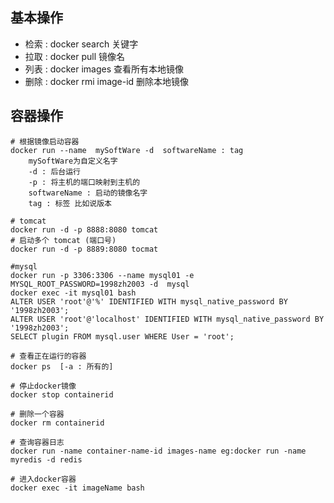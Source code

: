 ## 基本操作

- 检索 : docker  search 		关键字
- 拉取 : docker  pull                  镜像名
- 列表 : docker  images            查看所有本地镜像
- 删除 : docker  rmi  image-id  删除本地镜像



## 容器操作

```shell
# 根据镜像启动容器
docker run --name  mySoftWare -d  softwareName : tag
    mySoftWare为自定义名字
	-d : 后台运行
	-p : 将主机的端口映射到主机的
    softwareName : 启动的镜像名字
    tag : 标签 比如说版本

# tomcat
docker run -d -p 8888:8080 tomcat
# 启动多个 tomcat (端口号) 
docker run -d -p 8889:8080 tocmat

#mysql
docker run -p 3306:3306 --name mysql01 -e MYSQL_ROOT_PASSWORD=1998zh2003 -d  mysql
docker exec -it mysql01 bash
ALTER USER 'root'@'%' IDENTIFIED WITH mysql_native_password BY '1998zh2003';
ALTER USER 'root'@'localhost' IDENTIFIED WITH mysql_native_password BY '1998zh2003';
SELECT plugin FROM mysql.user WHERE User = 'root';

```



```shell
# 查看正在运行的容器
docker ps  [-a : 所有的]
```



```shell
# 停止docker镜像
docker stop containerid
```



```shell
# 删除一个容器
docker rm containerid
```



```shell
# 查询容器日志
docker run -name container-name-id images-name eg:docker run -name myredis -d redis
```



```shell
# 进入docker容器
docker exec -it imageName bash
```

